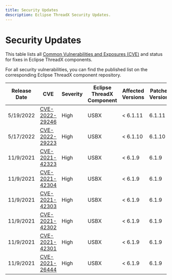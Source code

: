 ```yaml
---
title: Security Updates
description: Eclipse ThreadX Security Updates.
---
```

# Security Updates

This table lists all [Common Vulnerabilities and Exposures (CVE)](https://cve.mitre.org/) and status for fixes in Eclipse ThreadX components.

For all security vulnerabilities, you can find the published list on the corresponding Eclipse ThreadX component repository.

| Release Date        | CVE         | Severity  | Eclipse ThreadX Component | Affected Versions | Patched Versions
| - | - | - | - | - | - |
| 5/19/2022 | [CVE-2022-29246](https://cve.mitre.org/cgi-bin/cvename.cgi?name=CVE-2022-29246) | High | USBX | < 6.1.11 | 6.1.11 |
| 5/17/2022 | [CVE-2022-29223](https://cve.mitre.org/cgi-bin/cvename.cgi?name=CVE-2022-29223) | High | USBX | < 6.1.10 | 6.1.10 |
| 11/9/2021 | [CVE-2021-42323](https://cve.mitre.org/cgi-bin/cvename.cgi?name=CVE-2021-42323) | High | USBX | < 6.1.9 | 6.1.9 |
| 11/9/2021 | [CVE-2021-42304](https://cve.mitre.org/cgi-bin/cvename.cgi?name=CVE-2021-42304) | High | USBX | < 6.1.9 | 6.1.9 |
| 11/9/2021 | [CVE-2021-42303](https://cve.mitre.org/cgi-bin/cvename.cgi?name=CVE-2021-42303) | High | USBX | < 6.1.9 | 6.1.9 |
| 11/9/2021 | [CVE-2021-42302](https://cve.mitre.org/cgi-bin/cvename.cgi?name=CVE-2021-42302) | High | USBX | < 6.1.9 | 6.1.9 |
| 11/9/2021 | [CVE-2021-42301](https://cve.mitre.org/cgi-bin/cvename.cgi?name=CVE-2021-42301) | High | USBX | < 6.1.9 | 6.1.9 |
| 11/9/2021 | [CVE-2021-26444](https://cve.mitre.org/cgi-bin/cvename.cgi?name=CVE-2021-26444) | High | USBX | < 6.1.9 | 6.1.9 |